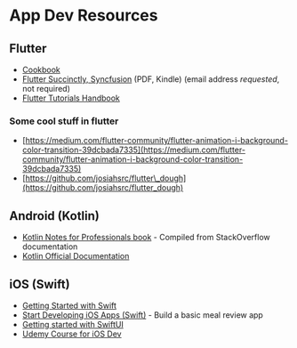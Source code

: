 # App Dev Resources

## Flutter

* [Cookbook](https://flutter.dev/docs/cookbook)
* [Flutter Succinctly, Syncfusion](https://www.syncfusion.com/ebooks/flutter-succinctly) \(PDF, Kindle\) \(email address _requested_, not required\)
* [Flutter Tutorials Handbook](https://kodestat.gitbook.io/flutter/)

### Some cool stuff in flutter

* [https://medium.com/flutter-community/flutter-animation-i-background-color-transition-39dcbada7335](https://medium.com/flutter-community/flutter-animation-i-background-color-transition-39dcbada7335)
* [https://github.com/josiahsrc/flutter\_dough](https://github.com/josiahsrc/flutter_dough)

## Android \(Kotlin\)

* [Kotlin Notes for Professionals book](https://goalkicker.com/KotlinBook/) - Compiled from StackOverflow documentation
* [Kotlin Official Documentation](https://kotlinlang.org/docs/reference/)

## iOS \(Swift\)

* [Getting Started with Swift](https://swift.org/getting-started/)
* [Start Developing iOS Apps \(Swift\)](https://developer.apple.com/library/archive/referencelibrary/GettingStarted/DevelopiOSAppsSwift/) - Build a basic meal review app
* [Getting started with SwiftUI](https://www.hackingwithswift.com/books/ios-swiftui)
* [Udemy Course for iOS Dev](https://www.udemy.com/course/ios-13-app-development-bootcamp/)

